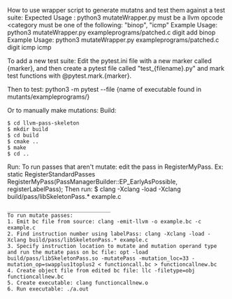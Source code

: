 
How to use wrapper script to generate mutatns and test them against a test suite:
Expected Usage : python3 mutateWrapper.py <filename relative path> <test suite marker> <opcode to modify> <category>
<opcode to modify> must be a llvm opcode
<category must be one of the following: "binop", "icmp"
Example Usage: python3 mutateWrapper.py exampleprograms/patched.c digit add binop 
Example Usage: python3 mutateWrapper.py exampleprograms/patched.c digit icmp icmp 

To add a new test suite: 
Edit the pytest.ini file with a new marker called {marker}, and then create a pytest file called "test_{filename}.py" and 
mark test functions with @pytest.mark.{marker}.


Then to test:
python3 -m pytest --file {name of executable found in mutants/exampleprograms/}

Or to manually make mutations:
Build:

    $ cd llvm-pass-skeleton
    $ mkdir build
    $ cd build
    $ cmake ..
    $ make
    $ cd ..

Run:
    To run passes that aren't mutate: edit the pass in RegisterMyPass. 
    Ex:
  static RegisterStandardPasses
  RegisterMyPass(PassManagerBuilder::EP_EarlyAsPossible,
                 registerLabelPass);
    Then run:
    $ clang -Xclang -load -Xclang build/pass/libSkeletonPass.* example.c

    _________________________________
    To run mutate passes:
    1. Emit bc file from source: clang -emit-llvm -o example.bc -c example.c
    2. Find instruction number using labelPass: clang -Xclang -load -Xclang build/pass/libSkeletonPass.* example.c
    3. Specify instruction location to mutate and mutation operand type and run the mutate pass on bc file: opt -load build/pass/libSkeletonPass.so -mutatePass -mutation_loc=33 -mutation_op=swapplus1toplus2 < functioncall.bc > functioncallnew.bc
    4. Create object file from edited bc file: llc -filetype=obj functioncallnew.bc
    5. Create executable: clang functioncallnew.o
    6. Run executable: ./a.out
